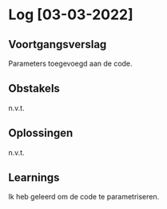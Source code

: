 # Log [03-03-2022]

## Voortgangsverslag
Parameters toegevoegd aan de code.

## Obstakels
n.v.t.
## Oplossingen
n.v.t.

## Learnings
Ik heb geleerd om de code te parametriseren.